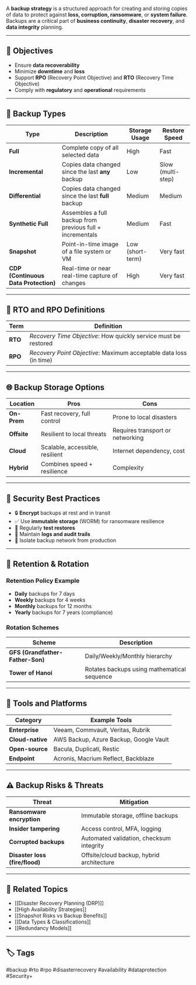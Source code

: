A **backup strategy** is a structured approach for creating and storing copies of data to protect against **loss, corruption, ransomware**, or **system failure**. Backups are a critical part of **business continuity**, **disaster recovery**, and **data integrity** planning.

---

## 🎯 Objectives

- Ensure **data recoverability**
- Minimize **downtime** and **loss**
- Support **RPO** (Recovery Point Objective) and **RTO** (Recovery Time Objective)
- Comply with **regulatory** and **operational** requirements

---

## 🔁 Backup Types

| Type            | Description                                                              | Storage Usage | Restore Speed |
|------------------|---------------------------------------------------------------------------|----------------|----------------|
| **Full**         | Complete copy of all selected data                                        | High           | Fast           |
| **Incremental**  | Copies data changed since the last **any** backup                        | Low            | Slow (multi-step)|
| **Differential** | Copies data changed since the last **full** backup                       | Medium         | Medium          |
| **Synthetic Full**| Assembles a full backup from previous full + incrementals               | Medium         | Fast            |
| **Snapshot**     | Point-in-time image of a file system or VM                               | Low (short-term)| Very fast       |
| **CDP (Continuous Data Protection)**| Real-time or near real-time capture of changes        | High           | Very fast       |

---

## 📍 RTO and RPO Definitions

| Term  | Definition                                                  |
|-------|-------------------------------------------------------------|
| **RTO** | *Recovery Time Objective*: How quickly service must be restored |
| **RPO** | *Recovery Point Objective*: Maximum acceptable data loss (in time) |

---

## 🌐 Backup Storage Options

| Location      | Pros                               | Cons                             |
|---------------|-------------------------------------|----------------------------------|
| **On-Prem**    | Fast recovery, full control         | Prone to local disasters         |
| **Offsite**    | Resilient to local threats          | Requires transport or networking |
| **Cloud**      | Scalable, accessible, resilient     | Internet dependency, cost        |
| **Hybrid**     | Combines speed + resilience         | Complexity                       |

---

## 🔐 Security Best Practices

- 🔒 **Encrypt** backups at rest and in transit
- ✅ Use **immutable storage** (WORM) for ransomware resilience
- 🔁 Regularly **test restores**
- 🧾 Maintain **logs and audit trails**
- 🛑 Isolate backup network from production

---

## 🔄 Retention & Rotation

### Retention Policy Example

- **Daily** backups for 7 days  
- **Weekly** backups for 4 weeks  
- **Monthly** backups for 12 months  
- **Yearly** backups for 7 years (compliance)

### Rotation Schemes

| Scheme                  | Description                                     |
|--------------------------|-------------------------------------------------|
| **GFS (Grandfather-Father-Son)** | Daily/Weekly/Monthly hierarchy            |
| **Tower of Hanoi**       | Rotates backups using mathematical sequence     |

---

## 🧰 Tools and Platforms

| Category         | Example Tools                                  |
|------------------|------------------------------------------------|
| **Enterprise**    | Veeam, Commvault, Veritas, Rubrik             |
| **Cloud-native**  | AWS Backup, Azure Backup, Google Vault        |
| **Open-source**   | Bacula, Duplicati, Restic                     |
| **Endpoint**      | Acronis, Macrium Reflect, Backblaze           |

---

## ⚠️ Backup Risks & Threats

| Threat                     | Mitigation                                   |
|----------------------------|----------------------------------------------|
| **Ransomware encryption**   | Immutable storage, offline backups          |
| **Insider tampering**       | Access control, MFA, logging                |
| **Corrupted backups**       | Automated validation, checksum integrity    |
| **Disaster loss (fire/flood)**| Offsite/cloud backup, hybrid architecture  |

---

## 📎 Related Topics

- [[Disaster Recovery Planning (DRP)]]
- [[High Availability Strategies]]
- [[Snapshot Risks vs Backup Benefits]]
- [[Data Types & Classifications]]
- [[Redundancy Models]]

---

## 🏷 Tags

#backup #rto #rpo #disasterrecovery #availability #dataprotection #Security+
